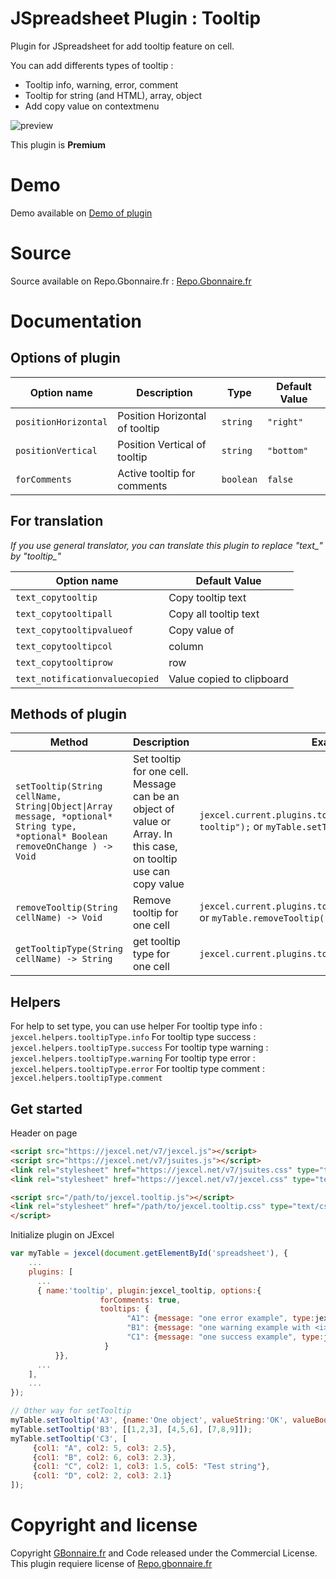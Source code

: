 # JSpreadsheet Plugin : Tooltip

Plugin for JSpreadsheet for add tooltip feature on cell.

You can add differents types of tooltip :
- Tooltip info, warning, error, comment
- Tooltip for string (and HTML), array, object
- Add copy value on contextmenu



![preview](https://user-images.githubusercontent.com/52194475/115005696-6ddfa600-9ea8-11eb-9ce4-227e0c35e5fb.png)


This plugin is **Premium**

# Demo

Demo available on [Demo of plugin](https://demo.gbonnaire.fr/jExcel/plugin.tooltip.php)

# Source

Source available on Repo.Gbonnaire.fr : [Repo.Gbonnaire.fr](https://repo.gbonnaire.fr/product/jexcel-plugin-tooltip)

# Documentation
## Options of plugin
<table>
    <thead>
        <tr>
            <th>Option name</th>
            <th>Description</th>
            <th>Type</th>
            <th>Default Value</th>
        </tr>
    </thead>
    <tbody>
                 <tr>
            <td><code>positionHorizontal</code></td>
            <td>Position Horizontal of tooltip </td>
            <td><code>string</code></td>
            <td><code>"right"</code></td>
        </tr>
        <tr>
            <td><code>positionVertical</code></td>
            <td>Position Vertical of tooltip</td>
            <td><code>string</code></td>
            <td><code>"bottom"</code></td>
        </tr>
        <tr>
            <td><code>forComments</code></td>
            <td>Active tooltip for comments</td>
            <td><code>boolean</code></td>
            <td><code>false</code></td>
        </tr>
    </tbody>
</table>

## For translation
*If you use general translator, you can translate this plugin to replace "text_" by "tooltip_"*
<table>
    <thead>
        <tr>
            <th>Option name</th>
            <th>Default Value</th>
        </tr>
    </thead>
    <tbody>
        <tr>
            <td><code>text_copytooltip</code></td>
            <td>Copy tooltip text</td>
        </tr>
        <tr>
            <td><code>text_copytooltipall</code></td>
            <td>Copy all tooltip text</td>
        </tr>
        <tr>
            <td><code>text_copytooltipvalueof</code></td>
            <td>Copy value of</td>
        </tr>
        <tr>
            <td><code>text_copytooltipcol</code></td>
            <td>column</td>
        </tr>
        <tr>
            <td><code>text_copytooltiprow</code></td>
            <td>row</td>
        </tr>
        <tr>
            <td><code>text_notificationvaluecopied</code></td>
            <td>Value copied to clipboard</td>
        </tr>
    </tbody>
</table>

## Methods of plugin

<table>
    <thead>
        <tr>
            <th>Method</th>
            <th>Description</th>
            <th>Example</th>
        </tr>
    </thead>
    <tbody>
        <tr>
            <td><code>setTooltip(String cellName, String|Object|Array message, *optional* String type, *optional* Boolean removeOnChange ) -> Void</code></td>
            <td>Set tooltip for one cell. Message can be an object of value or Array. In this case, on tooltip use can copy value</td>
            <td><code>jexcel.current.plugins.tooltip.setTooltip("A1", "My tooltip");</code> or <code>myTable.setTooltip("A1", "My tooltip");</code></td>
        </tr>
        <tr>
            <td><code>removeTooltip(String cellName) -> Void</code></td>
            <td>Remove tooltip for one cell</td>
            <td><code>jexcel.current.plugins.tooltip.removeTooltip("A1");</code> or <code>myTable.removeTooltip("A1");</code></td>
        </tr>
        <tr>
            <td><code>getTooltipType(String cellName) -> String</code></td>
            <td>get tooltip type for one cell</td>
            <td><code>jexcel.current.plugins.tooltip.getTooltipType("A1");</code></td>
        </tr>
    </tbody>
</table>

## Helpers

For help to set type, you can use helper
For tooltip type info : <code>jexcel.helpers.tooltipType.info</code>
For tooltip type success : <code>jexcel.helpers.tooltipType.success</code>
For tooltip type warning : <code>jexcel.helpers.tooltipType.warning</code>
For tooltip type error : <code>jexcel.helpers.tooltipType.error</code>
For tooltip type comment : <code>jexcel.helpers.tooltipType.comment</code>

## Get started

Header on page
```HTML
<script src="https://jexcel.net/v7/jexcel.js"></script>
<script src="https://jexcel.net/v7/jsuites.js"></script>
<link rel="stylesheet" href="https://jexcel.net/v7/jsuites.css" type="text/css" />
<link rel="stylesheet" href="https://jexcel.net/v7/jexcel.css" type="text/css" />

<script src="/path/to/jexcel.tooltip.js"></script>
<link rel="stylesheet" href="/path/to/jexcel.tooltip.css" type="text/css" />
</script>

```

Initialize plugin on JExcel
```JavaScript
var myTable = jexcel(document.getElementById('spreadsheet'), {
    ...
    plugins: [
      ...
      { name:'tooltip', plugin:jexcel_tooltip, options:{
                    forComments: true,
                    tooltips: {
                          "A1": {message: "one error example", type:jexcel.helpers.tooltipType.error},
                          "B1": {message: "one warning example with <i>HTML</i><hr>Ok!", type:jexcel.helpers.tooltipType.warning},
                          "C1": {message: "one success example", type:jexcel.helpers.tooltipType.success},
                     }
          }},
      ...  
    ],
    ...
});

// Other way for setTooltip
myTable.setTooltip('A3', {name:'One object', valueString:'OK', valueBoolean:true, valueNumber:4});
myTable.setTooltip('B3', [[1,2,3], [4,5,6], [7,8,9]]);
myTable.setTooltip('C3', [
     {col1: "A", col2: 5, col3: 2.5},
     {col1: "B", col2: 6, col3: 2.3},
     {col1: "C", col2: 1, col3: 1.5, col5: "Test string"},
     {col1: "D", col2: 2, col3: 2.1}
]);
```

# Copyright and license

Copyright [GBonnaire.fr](https://www.gbonnaire.fr) and Code released under the Commercial License. This plugin requiere license of [Repo.gbonnaire.fr](https://repo.gbonnaire.fr)
